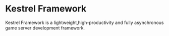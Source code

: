 # Kestrel Framework

Kestrel Framework is a lightweight,high-productivity and fully asynchronous game server development framework.
